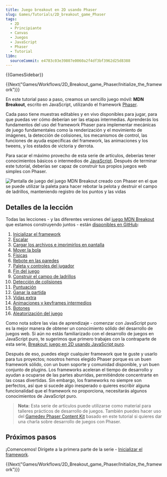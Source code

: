 ```yaml
---
title: Juego breakout en 2D usando Phaser
slug: Games/Tutorials/2D_breakout_game_Phaser
tags:
  - 2D
  - Principiante
  - Canvas
  - Juegos
  - JavaScript
  - Phaser
  - Tutorial
l10n:
  sourceCommit: e4783c03e39807e0060a2f4df3bf3962d25d8388
---
```


{{GamesSidebar}}

{{Next("Games/Workflows/2D_Breakout_game_Phaser/Initialize_the_framework")}}

En este tutorial paso a paso, creamos un sencillo juego móvil: **MDN Breakout**, escrito en JavaScript, utilizando el framework [Phaser](https://phaser.io/).

Cada paso tiene muestras editables y en vivo disponibles para jugar, para que puedas ver cómo deberían ser las etapas intermedias. Aprenderás los fundamentos del uso del framework Phaser para implementar mecánicas de juego fundamentales como la renderización y el movimiento de imágenes, la detección de colisiones, los mecanismos de control, las funciones de ayuda específicas del framework, las animaciones y los tweens, y los estados de victoria y derrota.

Para sacar el máximo provecho de esta serie de artículos, deberías tener conocimientos básicos o intermedios de [JavaScript](/es/docs/Learn/Getting_started_with_the_web/JavaScript_basics). Después de terminar este tutorial, deberías ser capaz de construir tus propios juegos web simples con Phaser.

![Pantalla de juego del juego MDN Breakout creado con Phaser en el que se puede utilizar la paleta para hacer rebotar la pelota y destruir el campo de ladrillos, manteniendo registro de los puntos y las vidas](mdn-breakout-phaser.png)

## Detalles de la lección

Todas las lecciones - y las diferentes versiones del [juego MDN Breakout](https://end3r.github.io/Gamedev-Phaser-Content-Kit/demos/lesson16.html) que estamos construyendo juntos - están [disponibles en GitHub](https://end3r.github.io/Gamedev-Phaser-Content-Kit/demos/):

1. [Inicializar el framework](/es/docs/Games/Tutorials/2D_breakout_game_Phaser/Initialize_the_framework)
2. [Escalar](/es/docs/Games/Tutorials/2D_breakout_game_Phaser/Scaling)
3. [Cargar los archivos e imprimirlos en pantalla](/es/docs/Games/Tutorials/2D_breakout_game_Phaser/Load_the_assets_and_print_them_on_screen)
4. [Mover la bola](/es/docs/Games/Tutorials/2D_breakout_game_Phaser/Move_the_ball)
5. [Físicas](/es/docs/Games/Tutorials/2D_breakout_game_Phaser/Physics)
6. [Rebote en las paredes](/es/docs/Games/Tutorials/2D_breakout_game_Phaser/Bounce_off_the_walls)
7. [Paleta y controles del jugador](/es/docs/Games/Tutorials/2D_breakout_game_Phaser/Player_paddle_and_controls)
8. [Fin del juego](/es/docs/Games/Tutorials/2D_breakout_game_Phaser/Game_over)
9. [Construir el campo de ladrillos](/es/docs/Games/Tutorials/2D_breakout_game_Phaser/Build_the_brick_field)
10. [Detección de colisiones](/es/docs/Games/Tutorials/2D_breakout_game_Phaser/Collision_detection)
11. [Puntuación](/es/docs/Games/Tutorials/2D_breakout_game_Phaser/The_score)
12. [Ganar la partida](/es/docs/Games/Tutorials/2D_breakout_game_Phaser/Win_the_game)
13. [Vidas extra](/es/docs/Games/Tutorials/2D_breakout_game_Phaser/Extra_lives)
14. [Animaciones y keyframes intermedios](/es/docs/Games/Tutorials/2D_breakout_game_Phaser/Animations_and_tweens)
15. [Botones](/es/docs/Games/Tutorials/2D_breakout_game_Phaser/Buttons)
16. [Aleatorización del juego](/es/docs/Games/Tutorials/2D_breakout_game_Phaser/Randomizing_gameplay)

Como nota sobre las vías de aprendizaje - comenzar con JavaScript puro es la mejor manera de obtener un conocimiento sólido del desarrollo de juegos web. Si aún no estás familiarizado con el desarrollo de juegos en JavaScript puro, te sugerimos que primero trabajes con la contraparte de esta serie, [Breakout: juego en 2D usando JavaScript puro](/es/docs/Games/Tutorials/2D_Breakout_game_pure_JavaScript).

Después de eso, puedes elegir cualquier framework que te guste y usarlo para tus proyectos; nosotros hemos elegido Phaser porque es un buen framework sólido, con un buen soporte y comunidad disponible, y un buen conjunto de plugins. Los frameworks aceleran el tiempo de desarrollo y ayudan a ocuparse de las partes aburridas, permitiéndote concentrarte en las cosas divertidas. Sin embargo, los frameworks no siempre son perfectos, así que si sucede algo inesperado o quieres escribir alguna funcionalidad que el framework no proporciona, necesitarás algunos conocimientos de JavaScript puro.

> **Nota:** Esta serie de artículos puede utilizarse como material para talleres prácticos de desarrollo de juegos. También puedes hacer uso del [Gamedev Phaser Content Kit](https://github.com/end3r/Gamedev-Phaser-Content-Kit) basado en este tutorial si quieres dar una charla sobre desarrollo de juegos con Phaser.

## Próximos pasos

¡Comencemos! Dirígete a la primera parte de la serie - [Inicializar el framework](/es/docs/Games/Tutorials/2D_breakout_game_Phaser/Initialize_the_framework).

{{Next("Games/Workflows/2D_Breakout_game_Phaser/Initialize_the_framework")}}

